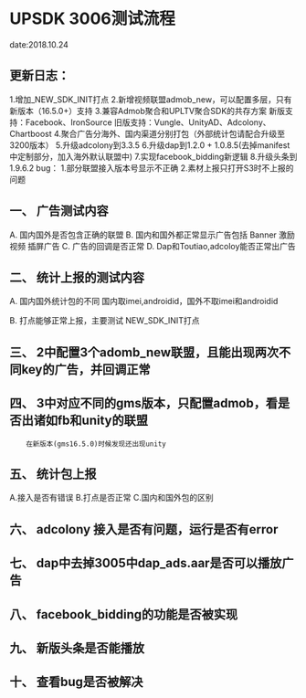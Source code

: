 # UPSDK 3006测试流程
date:2018.10.24
## 更新日志：
1.增加_NEW_SDK_INIT打点
2.新增视频联盟admob_new，可以配置多层，只有新版本（16.5.0+）支持
3.兼容Admob聚合和UPLTV聚合SDK的共存方案
新版支持：Facebook、IronSource
旧版支持：Vungle、UnityAD、Adcolony、Chartboost
4.聚合广告分海外、国内渠道分别打包（外部统计包请配合升级至3200版本）
5.升级adcolony到3.3.5
6.升级dap到1.2.0 + 1.0.8.5(去掉manifest中定制部分，加入海外默认联盟中)
7.实现facebook_bidding新逻辑
8.升级头条到1.9.6.2
bug：
1.部分联盟接入版本号显示不正确
2.素材上报只打开S3时不上报的问题

## 一、	广告测试内容
A.	国内国外是否包含正确的联盟
B.	国内和国外都正常显示广告包括
Banner
激励视频
插屏广告
C.	广告的回调是否正常
D.	Dap和Toutiao,adcoloy能否正常出广告

## 二、	统计上报的测试内容
A.	国内国外统计包的不同
国内取imei,androidid，国外不取imei和androidid

B.	打点能够正常上报，主要测试 NEW_SDK_INIT打点

## 三、	2中配置3个adomb_new联盟，且能出现两次不同key的广告，并回调正常
        
## 四、	3中对应不同的gms版本，只配置admob，看是否出诸如fb和unity的联盟
        在新版本(gms16.5.0)时候发现还出现unity
        
## 五、	统计包上报
A.接入是否有错误
B.打点是否正常
C.国内和国外包的区别

## 六、  adcolony 接入是否有问题，运行是否有error

## 七、  dap中去掉3005中dap_ads.aar是否可以播放广告

## 八、  facebook_bidding的功能是否被实现

## 九、  新版头条是否能播放

## 十、  查看bug是否被解决

